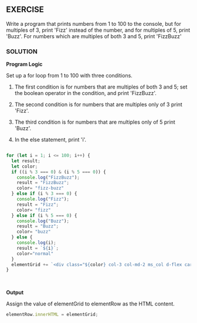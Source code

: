 ## EXERCISE

Write a program that prints numbers from 1 to 100 to the console, but for multiples of 3, print 'Fizz' instead of the number, and for multiples of 5, print 'Buzz'. For numbers which are multiples of both 3 and 5, print 'FizzBuzz'

### SOLUTION


**Program Logic**

Set up a for loop from 1 to 100 with three conditions.

1. The first condition is for numbers that are multiples of both 3 and 5; set the boolean operator in the condition, and print 'FizzBuzz'.

2. The second condition is for numbers that are multiples only of 3 print 'Fizz'.

3. The third condition is for numbers that are multiples only of 5 print 'Buzz'.

4. In the else statement, print 'i'.

```javascript

for (let i = 1; i <= 100; i++) {
  let result;
  let color;
  if ((i % 3 === 0) & (i % 5 === 0)) {
    console.log("FizzBuzz");
    result = "FizzBuzz";
    color= "fizz-buzz"
  } else if (i % 3 === 0) {
    console.log("Fizz");
    result = "Fizz";
    color= "fizz"
  } else if (i % 5 === 0) {
    console.log("Buzz");
    result = "Buzz";
    color= "buzz"
  } else {
    console.log(i);
    result = `${i}`;
    color="normal"
  }
  elementGrid += `<div class="${color} col-3 col-md-2 ms_col d-flex card">${result}</div>`;
}

```
<br>

**Output**

Assign the value of elementGrid to elementRow as the HTML content.

```javascript
elementRow.innerHTML = elementGrid;
```

